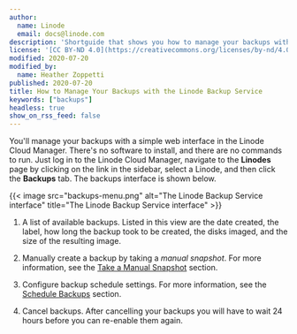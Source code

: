 ```yaml
---
author:
  name: Linode
  email: docs@linode.com
description: 'Shortguide that shows you how to manage your backups with the Linode Backup Service.'
license: '[CC BY-ND 4.0](https://creativecommons.org/licenses/by-nd/4.0)'
modified: 2020-07-20
modified_by:
  name: Heather Zoppetti
published: 2020-07-20
title: How to Manage Your Backups with the Linode Backup Service
keywords: ["backups"]
headless: true
show_on_rss_feed: false
---
```


You'll manage your backups with a simple web interface in the Linode Cloud Manager. There's no software to install, and there are no commands to run. Just log in to the Linode Cloud Manager, navigate to the **Linodes** page by clicking on the link in the sidebar, select a Linode, and then click the **Backups** tab. The backups interface is shown below.

{{< image src="backups-menu.png" alt="The Linode Backup Service interface" title="The Linode Backup Service interface" >}}

1. A list of available backups. Listed in this view are the date created, the label, how long the backup took to be created, the disks imaged, and the size of the resulting image.

1. Manually create a backup by taking a *manual snapshot*. For more information, see the [Take a Manual Snapshot](/docs/platform/disk-images/linode-backup-service/#take-a-manual-snapshot) section.

1. Configure backup schedule settings. For more information, see the [Schedule Backups](/docs/platform/disk-images/linode-backup-service/#schedule-backups) section.

1. Cancel backups. After cancelling your backups you will have to wait 24 hours before you can re-enable them again.
